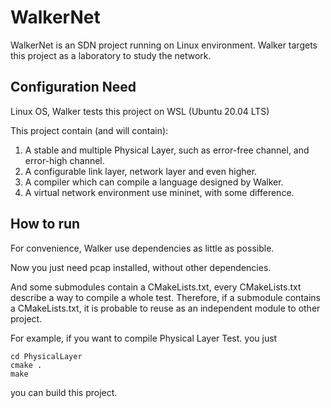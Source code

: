 # WalkerNet

WalkerNet is an SDN project running on Linux environment.
Walker targets this project as a laboratory to study the network.

## Configuration Need
Linux OS, Walker tests this project on WSL (Ubuntu 20.04 LTS)

This project contain (and will contain):

1. A stable and multiple Physical Layer, such as error-free channel, and error-high channel.
2. A configurable link layer, network layer and even higher.
3. A compiler which can compile a language designed by Walker.
4. A virtual network environment use mininet, with some difference.

## How to run

For convenience, Walker use dependencies as little as possible. 

Now you just need pcap installed, without other dependencies.

And some submodules contain a CMakeLists.txt, every CMakeLists.txt describe a way to compile a whole test.
Therefore, if a submodule contains a CMakeLists.txt, it is probable to reuse as an independent module to other project.

For example, if you want to compile Physical Layer Test.
you just 
```shell
cd PhysicalLayer
cmake .
make 
```
you can build this project.
